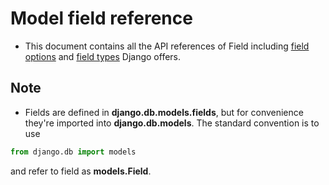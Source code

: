 # Model field reference

- This document contains all the API references of Field including [field options](https://docs.djangoproject.com/en/5.1/ref/models/fields/#field-options) and [field types](https://docs.djangoproject.com/en/5.1/ref/models/fields/#field-types) Django offers.

## Note

- Fields are defined in **django.db.models.fields**, but for convenience they're imported into **django.db.models**. The standard convention is to use

```python
from django.db import models
```

and refer to field as **models.<Foo>Field**.
